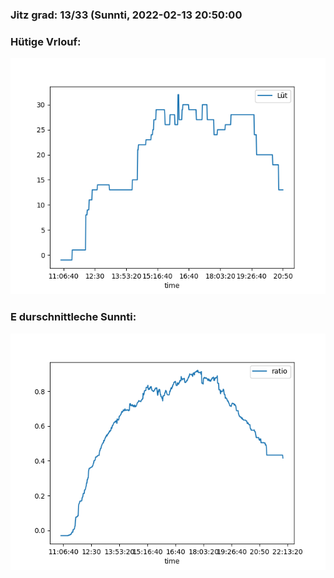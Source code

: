 ### Jitz grad: 13/33 (Sunnti, 2022-02-13 20:50:00

### Hütige Vrlouf:
![Graph](Today.png)

### E durschnittleche Sunnti:
![Graph](Sunnti.png)